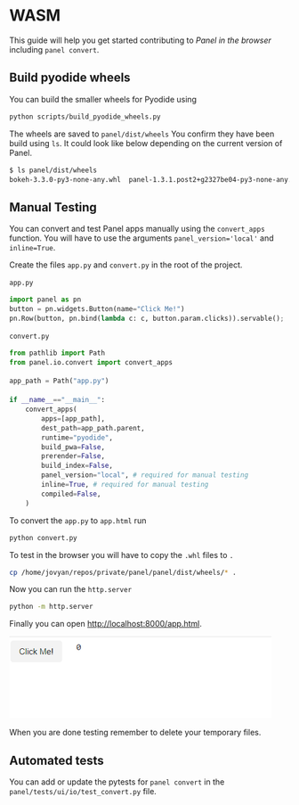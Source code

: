 # WASM

This guide will help you get started contributing to *Panel in the browser* including `panel convert`.

## Build pyodide wheels

You can build the smaller wheels for Pyodide using

```bash
python scripts/build_pyodide_wheels.py
```

The wheels are saved to `panel/dist/wheels` You confirm they have been build using `ls`.
It could look like below depending on the current version of Panel.

```bash
$ ls panel/dist/wheels
bokeh-3.3.0-py3-none-any.whl  panel-1.3.1.post2+g2327be04-py3-none-any.whl
```

## Manual Testing

You can convert and test Panel apps manually using the `convert_apps` function. You will have to use the arguments `panel_version='local'` and `inline=True`.

Create the files `app.py` and `convert.py` in the root of the project.

`app.py`

```python
import panel as pn
button = pn.widgets.Button(name="Click Me!")
pn.Row(button, pn.bind(lambda c: c, button.param.clicks)).servable();
```

`convert.py`

```python
from pathlib import Path
from panel.io.convert import convert_apps

app_path = Path("app.py")

if __name__=="__main__":
    convert_apps(
        apps=[app_path],
        dest_path=app_path.parent,
        runtime="pyodide",
        build_pwa=False,
        prerender=False,
        build_index=False,
        panel_version="local", # required for manual testing
        inline=True, # required for manual testing
        compiled=False,
    )
```

To convert the `app.py` to `app.html` run

```bash
python convert.py
```

To test in the browser you will have to copy the `.whl` files to `.`

```bash
cp /home/jovyan/repos/private/panel/panel/dist/wheels/* .
```

Now you can run the `http.server`

```bash
python -m http.server
```

Finally you can open [http://localhost:8000/app.html](http://localhost:8000/app.html).

![Panel WASM - manual testing of app](../_static/images/panel-wasm-manual-test.png)

When you are done testing remember to delete your temporary files.

## Automated tests

You can add or update the pytests for `panel convert` in the
`panel/tests/ui/io/test_convert.py` file.
